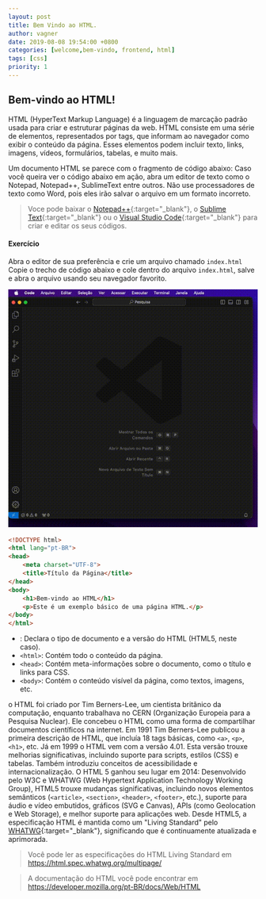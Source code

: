 ```yaml
---
layout: post
title: Bem Vindo ao HTML.
author: vagner
date: 2019-08-08 19:54:00 +0800
categories: [welcome,bem-vindo, frontend, html]
tags: [css]
priority: 1
---
```


## Bem-vindo ao HTML!

HTML (HyperText Markup Language) é a linguagem de marcação padrão usada para criar e estruturar páginas da web. HTML consiste em uma série de elementos, representados por tags, que informam ao navegador como exibir o conteúdo da página. Esses elementos podem incluir texto, links, imagens, vídeos, formulários, tabelas, e muito mais.

Um documento HTML se parece com o fragmento de código abaixo:
Caso você queira ver o código abaixo em ação, abra um editor de texto como o Notepad, Notepad++, SublimeText entre outros. Não use processadores de texto como Word, pois eles irão salvar o arquivo em um formato incorreto.

> Voce pode baixar o [Notepad++](https://notepad-plus-plus.org/downloads/){:target="_blank"}, o [Sublime Text](https://www.sublimetext.com/){:target="_blank"} ou o [Visual Studio Code](https://code.visualstudio.com/){:target="_blank"} para criar e editar os seus códigos.

#### Exercício
Abra o editor de sua preferência e crie um arquivo chamado `index.html`
Copie o trecho de código abaixo e cole dentro do arquivo `index.html`, salve e abra o arquivo usando seu navegador favorito.


![Git com exemplo](/assets/img/example-1.gif)


```html
<!DOCTYPE html>
<html lang="pt-BR">
<head>
    <meta charset="UTF-8">
    <title>Título da Página</title>
</head>
<body>
    <h1>Bem-vindo ao HTML</h1>
    <p>Este é um exemplo básico de uma página HTML.</p>
</body>
</html>
```


- <!DOCTYPE html>: Declara o tipo de documento e a versão do HTML (HTML5, neste caso).
- `<html>`: Contém todo o conteúdo da página.
- `<head>`: Contém meta-informações sobre o documento, como o título e links para CSS.
- `<body>`: Contém o conteúdo visível da página, como textos, imagens, etc.

o HTML foi criado por Tim Berners-Lee, um cientista britânico da computação, enquanto trabalhava no CERN (Organização Europeia para a Pesquisa Nuclear). Ele concebeu o HTML como uma forma de compartilhar documentos científicos na internet.
Em 1991 Tim Berners-Lee publicou a primeira descrição de HTML, que incluía 18 tags básicas, como `<a>`, `<p>`, `<h1>`, etc.
Já em 1999 o HTML vem com a versão 4.01. Esta versão trouxe melhorias significativas, incluindo suporte para scripts, estilos (CSS) e tabelas. Também introduziu conceitos de acessibilidade e internacionalização.
O HTML 5 ganhou seu lugar em 2014: Desenvolvido pelo W3C e WHATWG (Web Hypertext Application Technology Working Group), HTML5 trouxe mudanças significativas, incluindo novos elementos semânticos (`<article>`, `<section>`, `<header>`, `<footer>`, etc.), suporte para áudio e vídeo embutidos, gráficos (SVG e Canvas), APIs (como Geolocation e Web Storage), e melhor suporte para aplicações web.
Desde HTML5, a especificação HTML é mantida como um "Living Standard" pelo [WHATWG](https://whatwg.org/){:target="_blank"}, significando que é continuamente atualizada e aprimorada.

> Você pode ler as especificações do HTML Living Standard em https://html.spec.whatwg.org/multipage/

> A documentação do HTML você pode encontrar em https://developer.mozilla.org/pt-BR/docs/Web/HTML

